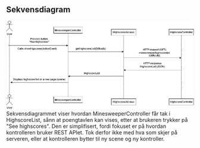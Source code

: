 Sekvensdiagram
--
![sekvensdiagram](/docs/images/sequence-diagram.jpg)  
Sekvensdiagrammet viser hvordan MinesweeperController får tak i HighscoreList, sånn at poengtavlen kan vises, etter at brukeren trykker på "See highscores". Den er simplifisert, fordi fokuset er på hvordan kontrolleren bruker REST APIet. Tok derfor ikke med hva som skjer på serveren, eller at kontrolleren bytter til ny scene og ny kontroller.

